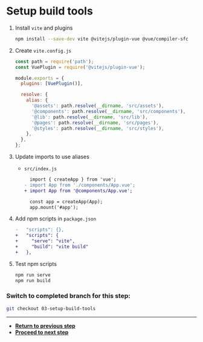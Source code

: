 # Setup build tools

1. Install `vite` and plugins

   ```bash
   npm install --save-dev vite @vitejs/plugin-vue @vue/compiler-sfc
   ```

1. Create `vite.config.js`

   ```js
   const path = require('path');
   const VuePlugin = require('@vitejs/plugin-vue');

   module.exports = {
     plugins: [VuePlugin()],

     resolve: {
       alias: {
         '@assets': path.resolve(__dirname, 'src/assets'),
         '@components': path.resolve(__dirname, 'src/components'),
         '@lib': path.resolve(__dirname, 'src/lib'),
         '@pages': path.resolve(__dirname, 'src/pages'),
         '@styles': path.resolve(__dirname, 'src/styles'),
       },
     },
   };
   ```

1. Update imports to use aliases

   - `src/index.js`

     ```diff
       import { createApp } from 'vue';
     - import App from './components/App.vue';
     + import App from '@components/App.vue';

       const app = createApp(App);
       app.mount('#app');
     ```

1. Add npm scripts in `package.json`

   ```diff
   -   "scripts": {},
   +   "scripts": {
   +     "serve": "vite",
   +     "build": "vite build"
   +   },
   ```

1. Test npm scripts

   ```bash
   npm run serve
   npm run build
   ```

### Switch to completed branch for this step:

```bash
git checkout 03-setup-build-tools
```

---

- [**Return to previous step**](02-setup-vue-project.md)
- [**Proceed to next step**](04-setup-routing.md)
